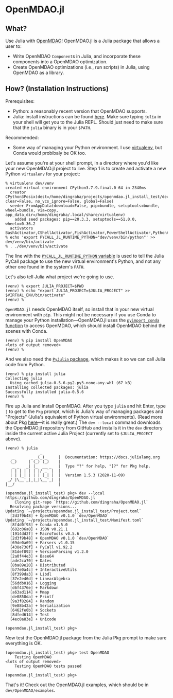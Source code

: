OpenMDAO.jl
===========

What?
-----
Use Julia with [OpenMDAO](https://openmdao.org/)! OpenMDAO.jl is a Julia package that allows a user to:

  * Write OpenMDAO `Component`s in Julia, and incorporate these components into a
    OpenMDAO optimization.
  * Create OpenMDAO optimizations (i.e., run scripts) in Julia, using OpenMDAO
    as a library.

How? (Installation Instructions)
--------------------------------
Prerequisites: 

  * Python: a reasonably recent version that OpenMDAO supports.
  * Julia: install instructions can be found
    [here](https://julialang.org/downloads/platform/). Make sure typing `julia`
    in your shell will get you to the Julia REPL. Should just need to make sure
    that the `julia` binary is in your `$PATH`.

Recommended:

  * Some way of managing your Python environment. I use
    [virtualenv](https://github.com/pypa/virtualenv), but Conda would probibaly
    be OK too.

Let's assume you're at your shell prompt, in a directory where you'd like your
new OpenMDAO.jl project to live. Step 1 is to create and activate a new Python
`virtualenv` for your project:

```
% virtualenv dev/venv
created virtual environment CPython3.7.9.final.0-64 in 2340ms
  creator CPython3Posix(dest=/home/dingraha/projects/openmdao.jl_install_test/dev/venv, clear=False, no_vcs_ignore=False, global=False)
  seeder FromAppData(download=False, pip=bundle, setuptools=bundle, wheel=bundle, via=copy, app_data_dir=/home/dingraha/.local/share/virtualenv)
    added seed packages: pip==20.3.3, setuptools==51.0.0, wheel==0.36.2
  activators BashActivator,CShellActivator,FishActivator,PowerShellActivator,PythonActivator,XonshActivator
% echo 'export PYCALL_JL_RUNTIME_PYTHON="dev/venv/bin/python"' >> dev/venv/bin/activate
% . ./dev/venv/bin/activate
```

The line with the [`PYCALL_JL_RUNTIME_PYTHON`
variable](https://github.com/JuliaPy/PyCall.jl#python-virtual-environments) is
used to tell the Julia PyCall package to use the new virtual environment's
Python, and not any other one found in the system's `PATH`.

Let's also tell Julia what project we're going to use.
```
(venv) % export JULIA_PROJECT=$PWD
(venv) % echo "export JULIA_PROJECT=$JULIA_PROJECT" >> $VIRTUAL_ENV/bin/activate"
(venv) %
```

`OpenMDAO.jl` needs OpenMDAO itself, so install that in your new virtual
environment with `pip`. This might not be necessary if you use Conda to manage
your Python installation—OpenMDAO.jl uses the [`pyimport_conda`
function](https://github.com/JuliaPy/PyCall.jl#using-pycall-from-julia-modules)
to access OpenMDAO, which should install OpenMDAO behind the scenes with Conda.

```
(venv) % pip install OpenMDAO
<lots of output removed>
(venv) %
```

And we also need the [`PyJulia` package](https://github.com/JuliaPy/pyjulia),
which makes it so we can call Julia code from Python.
```
(venv) % pip install julia
Collecting julia
  Using cached julia-0.5.6-py2.py3-none-any.whl (67 kB)
Installing collected packages: julia
Successfully installed julia-0.5.6
(venv) %
```

Fire up Julia and install OpenMDAO. After you type `julia` and hit Enter, type
`]` to get to the `Pkg` prompt, which is Julia's way of managing packages and
"Projects" (Julia's equivalent of Python virtual environments). (Read more about
Pkg [here](https://docs.julialang.org/en/v1/stdlib/Pkg/)—it is really great.)
The `dev --local` command downloads the OpenMDAO.jl repository from GitHub and
installs it in the `dev` directory inside the current active Julia Project
(currently set to `$JULIA_PROJECT` above).

```
(venv) % julia
               _
   _       _ _(_)_     |  Documentation: https://docs.julialang.org
  (_)     | (_) (_)    |
   _ _   _| |_  __ _   |  Type "?" for help, "]?" for Pkg help.
  | | | | | | |/ _` |  |
  | | |_| | | | (_| |  |  Version 1.5.3 (2020-11-09)
 _/ |\__'_|_|_|\__'_|  |
|__/                   |

(openmdao.jl_install_test) pkg> dev --local https://github.com/dingraha/OpenMDAO.jl
    Cloning git-repo `https://github.com/dingraha/OpenMDAO.jl`
  Resolving package versions...
Updating `~/projects/openmdao.jl_install_test/Project.toml`
  [2d3f9b48] + OpenMDAO v0.1.0 `dev/OpenMDAO`
Updating `~/projects/openmdao.jl_install_test/Manifest.toml`
  [8f4d0f93] + Conda v1.5.0
  [682c06a0] + JSON v0.21.1
  [1914dd2f] + MacroTools v0.5.6
  [2d3f9b48] + OpenMDAO v0.1.0 `dev/OpenMDAO`
  [69de0a69] + Parsers v1.0.15
  [438e738f] + PyCall v1.92.2
  [81def892] + VersionParsing v1.2.0
  [2a0f44e3] + Base64
  [ade2ca70] + Dates
  [8ba89e20] + Distributed
  [b77e0a4c] + InteractiveUtils
  [8f399da3] + Libdl
  [37e2e46d] + LinearAlgebra
  [56ddb016] + Logging
  [d6f4376e] + Markdown
  [a63ad114] + Mmap
  [de0858da] + Printf
  [9a3f8284] + Random
  [9e88b42a] + Serialization
  [6462fe0b] + Sockets
  [8dfed614] + Test
  [4ec0a83e] + Unicode

(openmdao.jl_install_test) pkg>
```

Now test the OpenMDAO.jl package from the Julia Pkg prompt to make sure
everything is OK.
```
(openmdao.jl_install_test) pkg> test OpenMDAO
    Testing OpenMDAO
<lots of output removed>
    Testing OpenMDAO tests passed

(openmdao.jl_install_test) pkg>
```

That's it! Check out the OpenMDAO.jl examples, which should be in
`dev/OpenMDAO/examples`.
